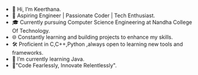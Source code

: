 - 👋 Hi, I’m Keerthana.
- 🚀 Aspiring Engineer | Passionate Coder | Tech Enthusiast.
- 🎓 Currently pursuing Computer Science Engineering at Nandha College Of Technology.
- 🌐 Constantly learning and building projects to enhance my skills.
- 🛠  Proficient in C,C++,Python ,always open to learning new tools and frameworks.
- 🌱 I’m currently learning Java.
- 📌"Code Fearlessly, Innovate Relentlessly".



